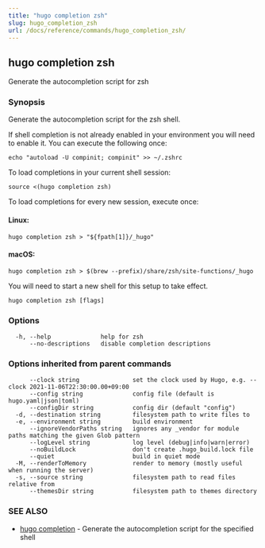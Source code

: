 ```yaml
---
title: "hugo completion zsh"
slug: hugo_completion_zsh
url: /docs/reference/commands/hugo_completion_zsh/
---
```

## hugo completion zsh

Generate the autocompletion script for zsh

### Synopsis

Generate the autocompletion script for the zsh shell.

If shell completion is not already enabled in your environment you will need
to enable it.  You can execute the following once:

	echo "autoload -U compinit; compinit" >> ~/.zshrc

To load completions in your current shell session:

	source <(hugo completion zsh)

To load completions for every new session, execute once:

#### Linux:

	hugo completion zsh > "${fpath[1]}/_hugo"

#### macOS:

	hugo completion zsh > $(brew --prefix)/share/zsh/site-functions/_hugo

You will need to start a new shell for this setup to take effect.


```
hugo completion zsh [flags]
```

### Options

```
  -h, --help              help for zsh
      --no-descriptions   disable completion descriptions
```

### Options inherited from parent commands

```
      --clock string               set the clock used by Hugo, e.g. --clock 2021-11-06T22:30:00.00+09:00
      --config string              config file (default is hugo.yaml|json|toml)
      --configDir string           config dir (default "config")
  -d, --destination string         filesystem path to write files to
  -e, --environment string         build environment
      --ignoreVendorPaths string   ignores any _vendor for module paths matching the given Glob pattern
      --logLevel string            log level (debug|info|warn|error)
      --noBuildLock                don't create .hugo_build.lock file
      --quiet                      build in quiet mode
  -M, --renderToMemory             render to memory (mostly useful when running the server)
  -s, --source string              filesystem path to read files relative from
      --themesDir string           filesystem path to themes directory
```

### SEE ALSO

* [hugo completion](/docs/reference/commands/hugo_completion/)	 - Generate the autocompletion script for the specified shell

